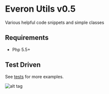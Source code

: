 # Everon Utils v0.5
Various helpful code snippets and simple classes

## Requirements
* Php 5.5+

## Test Driven
See [tests](https://github.com/oliwierptak/everon-utils/blob/development/tests/unit/) for more examples.

![alt tag](https://travis-ci.org/oliwierptak/everon-utils.svg?branch=development)

